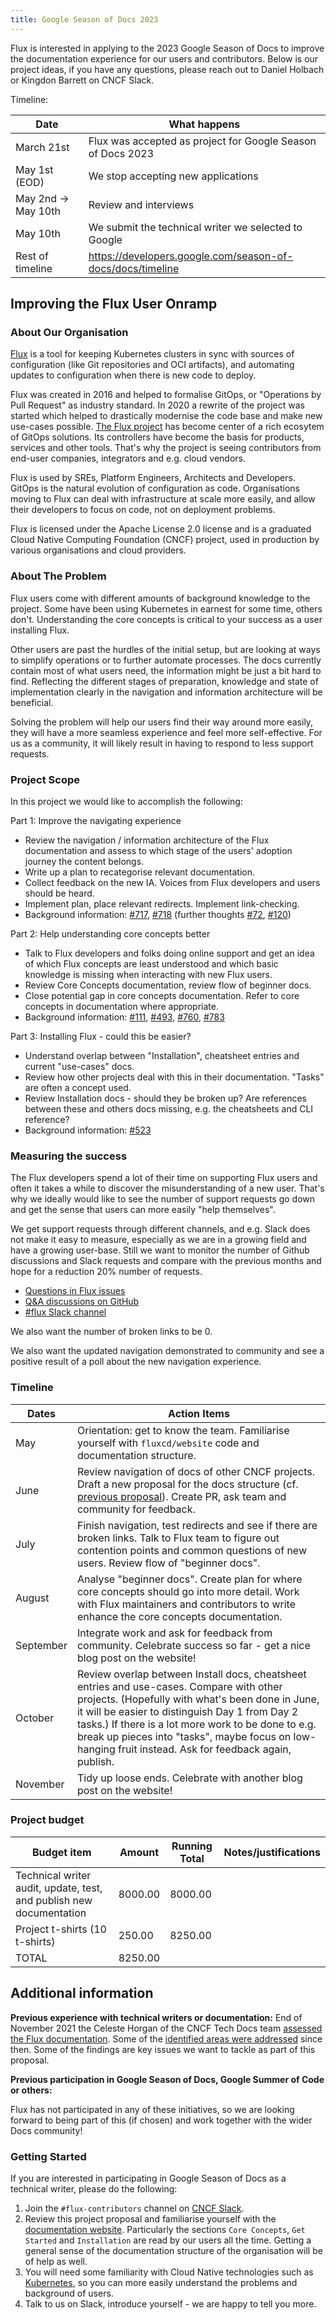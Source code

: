 ```yaml
---
title: Google Season of Docs 2023
---
```


Flux is interested in applying to the 2023 Google Season of Docs to improve the documentation experience for our users and contributors. Below is our project ideas, if you have any questions, please reach out to Daniel Holbach or Kingdon Barrett on CNCF Slack.

Timeline:

| Date               | What happens |
| ------------------ | ------------ |
| March 21st         | Flux was accepted as project for Google Season of Docs 2023 |
| May 1st (EOD)      | We stop accepting new applications |
| May 2nd → May 10th | Review and interviews |
| May 10th           | We submit the technical writer we selected to Google |
| Rest of timeline   | <https://developers.google.com/season-of-docs/docs/timeline> |

## Improving the Flux User Onramp

### About Our Organisation

[Flux](/) is a tool for keeping Kubernetes clusters in sync with sources of configuration (like Git repositories and OCI artifacts), and automating updates to configuration when there is new code to deploy.

Flux was created in 2016 and helped to formalise GitOps, or "Operations by Pull Request" as industry standard. In 2020 a rewrite of the project was started which helped to drastically modernise the code base and make new use-cases possible. [The Flux project](https://github.com/fluxcd) has become center of a rich ecosytem of GitOps solutions. Its controllers have become the basis for products, services and other tools. That's why the project is seeing contributors from end-user companies, integrators and e.g. cloud vendors.

Flux is used by SREs, Platform Engineers, Architects and Developers. GitOps is the natural evolution of configuration as code. Organisations moving to Flux can deal with infrastructure at scale more easily, and allow their developers to focus on code, not on deployment problems.

Flux is licensed under the Apache License 2.0 license and is a graduated Cloud Native Computing Foundation (CNCF) project, used in production by various organisations and cloud providers.

### About The Problem

Flux users come with different amounts of background knowledge to the project. Some have been using Kubernetes in earnest for some time, others don't. Understanding the core concepts is critical to your success as a user installing Flux.

Other users are past the hurdles of the initial setup, but are looking at ways to simplify operations or to further automate processes. The docs currently contain most of what users need, the information might be just a bit hard to find. Reflecting the different stages of preparation, knowledge and state of implementation clearly in the navigation and information architecture will be beneficial.

Solving the problem will help our users find their way around more easily, they will have a more seamless experience and feel more self-effective. For us as a community, it will likely result in having to respond to less support requests.

### Project Scope

In this project we would like to accomplish the following:

Part 1: Improve the navigating experience

- Review the navigation / information architecture of the Flux documentation
  and assess to which stage of the users' adoption journey the content belongs.
- Write up a plan to recategorise relevant documentation.
- Collect feedback on the new IA. Voices from Flux developers and users should be heard.
- Implement plan, place relevant redirects. Implement link-checking.
- Background information: [#717](https://github.com/fluxcd/website/issues/717), [#718](https://github.com/fluxcd/website/issues/718) (further thoughts [#72](https://github.com/fluxcd/website/issues/72), [#120](https://github.com/fluxcd/website/issues/120))

Part 2: Help understanding core concepts better

- Talk to Flux developers and folks doing online support and get an idea of which Flux concepts are least understood and which basic knowledge is missing when interacting with new Flux users.
- Review Core Concepts documentation, review flow of beginner docs.
- Close potential gap in core concepts documentation. Refer to core concepts in documentation where appropriate.
- Background information: [#111](https://github.com/fluxcd/website/issues/111), [#493](https://github.com/fluxcd/website/issues/493), [#760](https://github.com/fluxcd/website/issues/760), [#783](https://github.com/fluxcd/website/issues/783)

Part 3: Installing Flux - could this be easier?

- Understand overlap between "Installation", cheatsheet entries and current "use-cases" docs.
- Review how other projects deal with this in their documentation. "Tasks" are often a concept used.
- Review Installation docs - should they be broken up? Are references between these and others docs missing, e.g. the cheatsheets and CLI reference?
- Background information: [#523](https://github.com/fluxcd/website/issues/523)

### Measuring the success

The Flux developers spend a lot of their time on supporting Flux users and often it takes a while to discover the misunderstanding of a new user. That's why we ideally would like to see the number of support requests go down and get the sense that users can more easily "help themselves".

We get support requests through different channels, and e.g. Slack does not make it easy to measure, especially as we are in a growing field and have a growing user-base. Still we want to monitor the number of Github discussions and Slack requests and compare with the previous months and hope for a reduction 20% number of requests.

- [Questions in Flux issues](https://github.com/fluxcd/flux2/issues?q=is%3Aissue+label%3Aquestion+)
- [Q&A discussions on GitHub](https://github.com/fluxcd/flux2/discussions/categories/q-a)
- [#flux Slack channel](https://cloud-native.slack.com/archives/flux)

We also want the number of broken links to be 0.

We also want the updated navigation demonstrated to community and see a positive result of a poll about the new navigation experience.

### Timeline

| Dates | Action Items
| ----- | ------------
| May   | Orientation: get to know the team. Familiarise yourself with `fluxcd/website` code and documentation structure.
| June  | Review navigation of docs of other CNCF projects. Draft a new proposal for the docs structure (cf. [previous proposal](https://github.com/fluxcd/website/issues/717)). Create PR, ask team and community for feedback.
| July | Finish navigation, test redirects and see if there are broken links. Talk to Flux team to figure out contention points and common questions of new users. Review flow of "beginner docs".
| August | Analyse "beginner docs". Create plan for where core concepts should go into more detail. Work with Flux maintainers and contributors to write enhance the core concepts documentation.
| September | Integrate work and ask for feedback from community. Celebrate success so far - get a nice blog post on the website!
| October | Review overlap between Install docs, cheatsheet entries and use-cases. Compare with other projects. (Hopefully with what's been done in June, it will be easier to distinguish Day 1 from Day 2 tasks.) If there is a lot more work to be done to e.g. break up pieces into "tasks", maybe focus on low-hanging fruit instead. Ask for feedback again, publish.
| November | Tidy up loose ends. Celebrate with another blog post on the website!

### Project budget

| Budget item | Amount | Running Total | Notes/justifications
| ----------- | ------ | ------------- | --------------------
| Technical writer audit, update, test, and publish new documentation | 8000.00 | 8000.00 |
| Project t-shirts (10 t-shirts) | 250.00 | 8250.00 |
| TOTAL | 8250.00 | |

## Additional information

**Previous experience with technical writers or documentation:** End of November 2021 the Celeste Horgan of the CNCF Tech Docs team [assessed the Flux documentation](https://github.com/cncf/techdocs/blob/main/assessments/0005-fluxcd.md). Some of the [identified areas were addressed](https://github.com/orgs/fluxcd/projects/3) since then. Some of the findings are key issues we want to tackle as part of this proposal.

**Previous participation in Google Season of Docs, Google Summer of Code or others:**

Flux has not participated in any of these initiatives, so we are looking forward to being part of this (if chosen) and work together with the wider Docs community!

### Getting Started

If you are interested in participating in Google Season of Docs as a technical writer, please do the following:

1. Join the `#flux-contributors` channel on [CNCF Slack](http://slack.cncf.io/).
1. Review this project proposal and familiarise yourself with the [documentation website](/flux). Particularly the sections `Core Concepts`, `Get Started` and `Installation` are read by our users all the time. Getting a general sense of the documentation structure of the organisation will be of help as well.
1. You will need some familiarity with Cloud Native technologies such as [Kubernetes](https://kubernetes.io), so you can more easily understand the problems and background of users.
1. Talk to us on Slack, introduce yourself - we are happy to tell you more.
